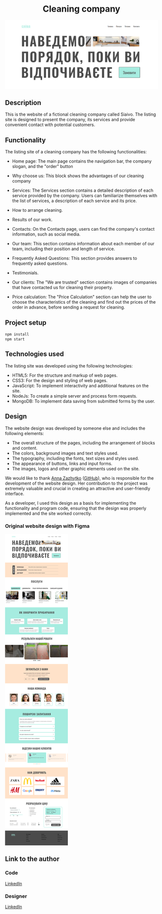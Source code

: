 <h1 align="center">Cleaning company</h1>

![home](/readme_assets/home.png)

## Description
This is the website of a fictional cleaning company called Siaivo. The listing site is designed to present the company, its services and provide convenient contact with potential customers.

## Functionality
The listing site of a cleaning company has the following functionalities:

+ Home page: The main page contains the navigation bar, the company slogan, and the "order" button

+ Why choose us: This block shows the advantages of our cleaning company

+ Services: The Services section contains a detailed description of each service provided by the company. Users can familiarize themselves with the list of services, a description of each service and its price.

+ How to arrange cleaning.

+ Results of our work.

+ Contacts: On the Contacts page, users can find the company's contact information, such as social media.

+ Our team: This section contains information about each member of our team, including their position and length of service.

+ Frequently Asked Questions: This section provides answers to frequently asked questions.

+ Testimonials.

+ Our clients: The "We are trusted" section contains images of companies that have contacted us for cleaning their property.

+ Price calculation: The "Price Calculation" section can help the user to choose the characteristics of the cleaning and find out the prices of the order in advance, before sending a request for cleaning.

## Project setup
```
npm install
npm start
```

## Technologies used
The listing site was developed using the following technologies:

+ HTML5: For the structure and markup of web pages. 
+ CSS3: For the design and styling of web pages. 
+ JavaScript: To implement interactivity and additional features on the site. 
+ NodeJs: To create a simple server and process form requests. 
+ MongoDB: To implement data saving from submitted forms by the user.

## Design
The website design was developed by someone else and includes the following elements:

+ The overall structure of the pages, including the arrangement of blocks and content. 
+ The colors, background images and text styles used. 
+ The typography, including the fonts, text sizes and styles used. 
+ The appearance of buttons, links and input forms. 
+ The images, logos and other graphic elements used on the site.

We would like to thank [Anna Zazhytko](https://www.linkedin.com/in/anna-zazhytko/) ([GitHub](https://github.com/azazhyk)), who is responsible for the development of the website design. Her contribution to the project was extremely valuable and crucial in creating an attractive and user-friendly interface.

As a developer, I used this design as a basis for implementing the functionality and program code, ensuring that the design was properly implemented and the site worked correctly.

### Original website design with Figma
![](/readme_assets/figma.png)

## Link to the author
### Code
[LinkedIn](https://www.linkedin.com/in/dmytro-chumak/)
### Designer
[LinkedIn](https://www.linkedin.com/in/anna-zazhytko/)
